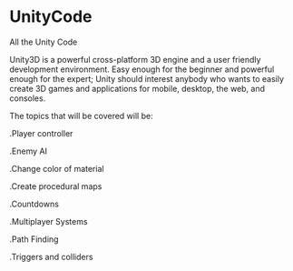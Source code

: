 # UnityCode
All the Unity Code

Unity3D is a powerful cross-platform 3D engine and a user friendly development environment. Easy enough for the beginner and powerful enough for the expert; Unity should interest anybody who wants to easily create 3D games and applications for mobile, desktop, the web, and consoles.


The topics that will be covered will be:

.Player controller

.Enemy AI

.Change color of material 

.Create procedural maps

.Countdowns

.Multiplayer Systems

.Path Finding

.Triggers and colliders
